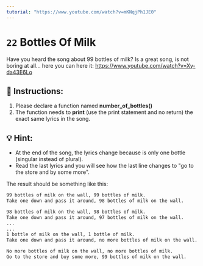 ```yaml
---
tutorial: "https://www.youtube.com/watch?v=mKNqjPh1JE0"
---
```


# `22` Bottles Of Milk

Have you heard the song about 99 bottles of milk? Is a great song, is not boring at all...
here you can here it: https://www.youtube.com/watch?v=Xy-da43E6Lo


## 📝 Instructions:
1. Please declare a function named **number_of_bottles()**
2. The function needs to **print** (use the print statement and no return)  the exact same lyrics in the song.


## 💡 Hint:

- At the end of the song, the lyrics change because is only one bottle (singular instead of plural).
- Read the last lyrics and you will see how the last line changes to "go to the store and by some more".

The result should be something like this:

```sh
99 bottles of milk on the wall, 99 bottles of milk.
Take one down and pass it around, 98 bottles of milk on the wall.

98 bottles of milk on the wall, 98 bottles of milk.
Take one down and pass it around, 97 bottles of milk on the wall.
...
...
1 bottle of milk on the wall, 1 bottle of milk.
Take one down and pass it around, no more bottles of milk on the wall.

No more bottles of milk on the wall, no more bottles of milk.
Go to the store and buy some more, 99 bottles of milk on the wall.
```
